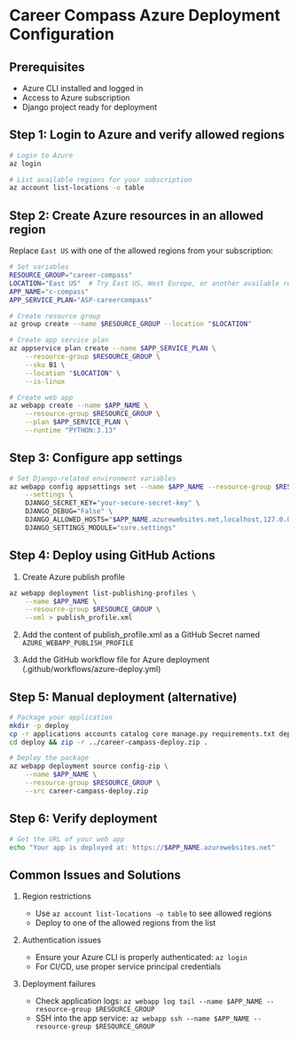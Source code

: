 # Career Compass Azure Deployment Configuration

## Prerequisites
- Azure CLI installed and logged in
- Access to Azure subscription
- Django project ready for deployment

## Step 1: Login to Azure and verify allowed regions

```bash
# Login to Azure
az login

# List available regions for your subscription
az account list-locations -o table
```

## Step 2: Create Azure resources in an allowed region

Replace `East US` with one of the allowed regions from your subscription:

```bash
# Set variables
RESOURCE_GROUP="career-compass"
LOCATION="East US"  # Try East US, West Europe, or another available region
APP_NAME="c-compass"
APP_SERVICE_PLAN="ASP-careercompass"

# Create resource group
az group create --name $RESOURCE_GROUP --location "$LOCATION"

# Create app service plan
az appservice plan create --name $APP_SERVICE_PLAN \
    --resource-group $RESOURCE_GROUP \
    --sku B1 \
    --location "$LOCATION" \
    --is-linux

# Create web app
az webapp create --name $APP_NAME \
    --resource-group $RESOURCE_GROUP \
    --plan $APP_SERVICE_PLAN \
    --runtime "PYTHON:3.13"
```

## Step 3: Configure app settings

```bash
# Set Django-related environment variables
az webapp config appsettings set --name $APP_NAME --resource-group $RESOURCE_GROUP \
    --settings \
    DJANGO_SECRET_KEY="your-secure-secret-key" \
    DJANGO_DEBUG="False" \
    DJANGO_ALLOWED_HOSTS="$APP_NAME.azurewebsites.net,localhost,127.0.0.1" \
    DJANGO_SETTINGS_MODULE="core.settings"
```

## Step 4: Deploy using GitHub Actions

1. Create Azure publish profile
```bash
az webapp deployment list-publishing-profiles \
    --name $APP_NAME \
    --resource-group $RESOURCE_GROUP \
    --xml > publish_profile.xml
```

2. Add the content of publish_profile.xml as a GitHub Secret named `AZURE_WEBAPP_PUBLISH_PROFILE`

3. Add the GitHub workflow file for Azure deployment (.github/workflows/azure-deploy.yml)

## Step 5: Manual deployment (alternative)

```bash
# Package your application
mkdir -p deploy
cp -r applications accounts catalog core manage.py requirements.txt deploy/
cd deploy && zip -r ../career-campass-deploy.zip .

# Deploy the package
az webapp deployment source config-zip \
    --name $APP_NAME \
    --resource-group $RESOURCE_GROUP \
    --src career-campass-deploy.zip
```

## Step 6: Verify deployment

```bash
# Get the URL of your web app
echo "Your app is deployed at: https://$APP_NAME.azurewebsites.net"
```

## Common Issues and Solutions

1. Region restrictions
   - Use `az account list-locations -o table` to see allowed regions
   - Deploy to one of the allowed regions from the list

2. Authentication issues
   - Ensure your Azure CLI is properly authenticated: `az login`
   - For CI/CD, use proper service principal credentials

3. Deployment failures
   - Check application logs: `az webapp log tail --name $APP_NAME --resource-group $RESOURCE_GROUP`
   - SSH into the app service: `az webapp ssh --name $APP_NAME --resource-group $RESOURCE_GROUP`

